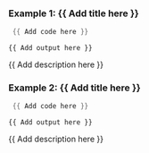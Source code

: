 ### Example 1: {{ Add title here }}
```powershell
 {{ Add code here }}
```
```output
{{ Add output here }}
```

{{ Add description here }}

### Example 2: {{ Add title here }}
```powershell
 {{ Add code here }}
```
```output
{{ Add output here }}
```

{{ Add description here }}

